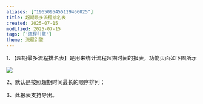 ```yaml
---
aliases: ["1965095455129466025"]
title: 超期最多流程排名表
created: 2025-07-15
modified: 2025-07-15
tags: ['流程引擎']
theme: 流程引擎
---
```


1、【超期最多流程排名表】是用来统计流程超期时间的报表，功能页面如下图所示

![](4dbf8d96ac261d513de3ea4df66b80dd.jpg)

2、默认是按照超期时间最长的顺序排列；

3、此报表支持导出。
